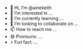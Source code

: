 - 👋 Hi, I’m @ainekeith
- 👀 I’m interested in ...
- 🌱 I’m currently learning ...
- 💞️ I’m looking to collaborate on ...
- 📫 How to reach me ...
- 😄 Pronouns: ...
- ⚡ Fun fact: ...

<!---
ainekeith/ainekeith is a ✨ special ✨ repository because its `README.md` (this file) appears on your GitHub profile.
You can click the Preview link to take a look at your changes.
--->
